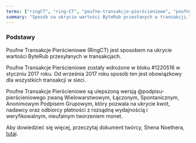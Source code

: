 ```yaml
---
terms: ["ringCT", "ring-CT", "poufne-transakcje-pierścieniowe", "poufnym-transakcjom-pierścieniowym", "poufnymi-transakcjami-pierścieniowymi", "poufnych-transakcji-pierścieniowych"]
summary: "Sposób na ukrycie wartości ByteRub przesłanych w transakcji."
---
```


### Podstawy

Poufne Transakcje Pierścieniowe (RingCT) jest sposobem na ukrycie wartości ByteRub przesyłanych w transakcjach.

Poufne Transakcje Pierścieniowe zostały wdrożone w bloku #1220516 w styczniu 2017 roku. Od września 2017 roku sposób ten jest obowiązkowy dla wszystkich transakcji w sieci.

Poufne Transakcje Pierścieniowe są ulepszoną wersją @podpisu-pierścieniowego zwaną Wielowarstwowym, Łączonym, Spontanicznym, Anonimowym Podpisem Grupowym, który pozwala na ukrycie kwot, nadawcy oraz odbiorcy płatności z rozsądną wydajnością i weryfikowalnym, nieufalnym tworzeniem monet.

Aby dowiedzieć się więcej, przeczytaj dokument twórcy, Shena Noethera, [tutaj](https://eprint.iacr.org/2015/1098).
